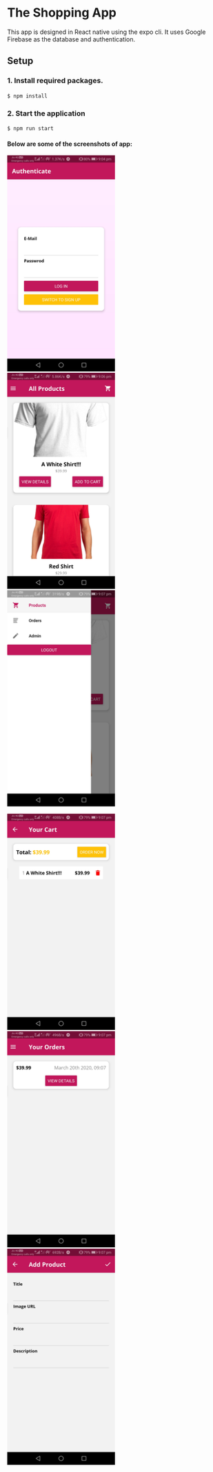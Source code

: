 # The Shopping App

This app is designed in React native using the expo cli. It uses Google Firebase as the database and authentication.

## Setup

### 1. Install required packages.

```
$ npm install
```

### 2. Start the application

```
$ npm run start
```

#### Below are some of the screenshots of app:

<img src="images/Screenshot_1.jpg" width="250"> &nbsp;&nbsp;&nbsp;&nbsp; <img src="images/Screenshot_2.jpg" width="250"> &nbsp;&nbsp;&nbsp;&nbsp; <img src="images/Screenshot_3.jpg" width="250">

<img src="images/Screenshot_4.jpg" width="250"> &nbsp;&nbsp;&nbsp;&nbsp; <img src="images/Screenshot_5.jpg" width="250"> &nbsp;&nbsp;&nbsp;&nbsp; <img src="images/Screenshot_6.jpg" width="250">
